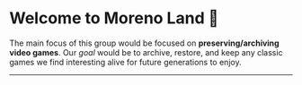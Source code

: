 # Welcome to Moreno Land 👋

The main focus of this group would be focused on **preserving/archiving video games**. Our *goal* would be to archive, restore, and keep any classic games we find interesting alive for future generations to enjoy.

---

